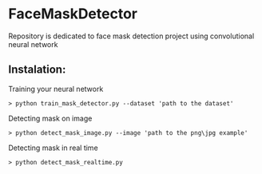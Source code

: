 # FaceMaskDetector
Repository is dedicated to face mask detection project using convolutional neural network


## Instalation:

Training your neural network

```
> python train_mask_detector.py --dataset 'path to the dataset'
```
Detecting mask on image

```
> python detect_mask_image.py --image 'path to the png\jpg example'
```

Detecting mask in real time

```
> python detect_mask_realtime.py
```
